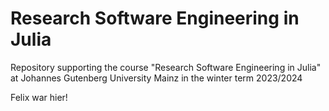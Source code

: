 # Research Software Engineering in Julia

Repository supporting the course "Research Software Engineering in Julia"
at Johannes Gutenberg University Mainz in the winter term 2023/2024

Felix war hier!
